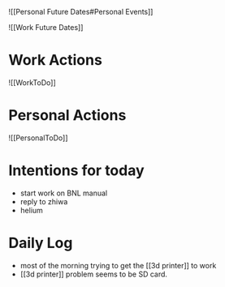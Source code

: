 ![[Personal Future Dates#Personal Events]]

![[Work Future Dates]]

# Work Actions
![[WorkToDo]]

# Personal Actions

![[PersonalToDo]]

# Intentions for today

- start work on BNL manual
- reply to zhiwa
- helium 

# Daily Log 

- most of the morning trying to get the [[3d printer]] to work
- [[3d printer]] problem seems to be SD card.






